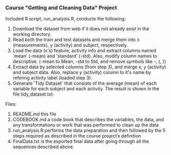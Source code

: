 ### Course "Getting and Cleaning Data" Project

Included R script, run_analysis.R, conducts the following:
1. Download the dataset from web if it does not already exist in the working directory.
2. Read both the train and test datasets and merge them into x (measurements), y (activity) and subject, respectively.
3. Load the data (x's) feature, activity info and extract columns named 'mean' (-mean) and 'standard' (-std). Also, modify column names to descriptive. (-mean to Mean, -std to Std, and remove symbols like -, (, ))
4. Extract data by selected columns (from step 3), and merge x, y (activity) and subject data. Also, replace y (activity) column to it's name by refering activity label (loaded step 3).
5. Generate 'Tidy Dataset' that consists of the average (mean) of each variable for each subject and each activity. The result is shown in the file tidy_dataset.txt.

Files:
1. README.md this file
2. CODEBOOK.md a code book that describes the variables, the data, and any transformations or work that was performed to clean up the data
3. run_analysis.R performs the data preparation and then followed by the 5 steps required as described in the course project’s definition
4. FinalData.txt is the exported final data after going through all the sequences described above.
